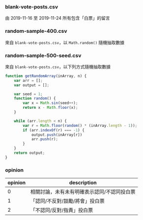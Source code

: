 ### blank-vote-posts.csv

由 2019-11-16 至 2019-11-24 所有包含「白票」的留言

### random-sample-400.csv

來自 `blank-vote-posts.csv`，以 `Math.random()` 隨機抽取數據

### random-sample-500-seed.csv

來自 `blank-vote-posts.csv`，以下列方式隨機抽取數據

```js
function getRandomArray(inArray, n) {
    var arr = [];
    var output = [];

    var seed = 1;
    function random() {
        var x = Math.sin(seed++);
        return x - Math.floor(x);
    }

    while (arr.length < n) {
        var r = Math.floor(random() * (inArray.length - 1));
        if (arr.indexOf(r) === -1) {
            output.push(inArray[r])
            arr.push(r);
        }
    }
    return output;
}
```

### opinion

| opinion | description                                 |
|---------|---------------------------------------------|
| 0       | 相關討論，未有未有明確表示認同/不認同投白票 |
| 1       | 「認同/不反對/鼓勵/將會」投白票             |
| 2       | 「不認同/反對/指責」投白票                  |